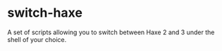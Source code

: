 switch-haxe
===========

A set of scripts allowing you to switch between Haxe 2 and 3 under the shell of your choice.
